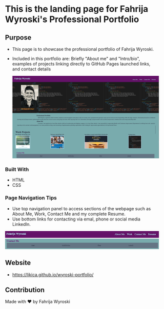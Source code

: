 # This is the landing page for Fahrija Wyroski's Professional Portfolio
## Purpose
* This page is to showcase the professional portfolio of Fahrija Wyroski. 
* Included in this portfolio are: Briefly "About me" and "Intro/bio", examples of projects linking directly to GitHub Pages launched links, and contact details
   
    <img id="Landing-Pg-Snapshot" src="./assets/images/PortfolioLandingPage.png" alt="Professional Portfolio"/>

### Built With
* HTML
* CSS

### Page Navigation Tips
* Use top navigation panel to access sections of the webpage such as About Me, Work, Contact Me and my complete Resume.
* Use bottom links for contacting via emal, phone or social media LinkedIn.

<img id="Header-Nav" src="./assets/images/Header-Nav.png" alt="Header Navigation Links"/>
<img id="Footer-Nav" src="./assets/images/Footer-Nav.png" alt="Footer Navigation Links"/>


## Website
* https://likica.github.io/wyroski-portfolio/

## Contribution
Made with ❤️ by Fahrija Wyroski